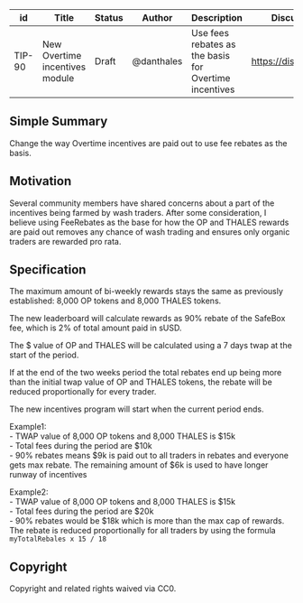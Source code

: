 
| id      | Title | Status | Author | Description | Discussions to | Created |
| ----------- | ----------- | ----------- | ----------- | ----------- | ----------- | ----------- |
| TIP-90 | New Overtime incentives module | Draft | @danthales | Use fees rebates as the basis for Overtime incentives | https://discord.gg/thales | 2022-09-13

## Simple Summary

Change the way Overtime incentives are paid out to use fee rebates as the basis.

## Motivation  
Several community members have shared concerns about a part of the incentives being farmed by wash traders. After some consideration, I believe using FeeRebates as the base for how the OP and THALES rewards are paid out removes any chance of wash trading and ensures only organic traders are rewarded pro rata.   

## Specification
The maximum amount of bi-weekly rewards stays the same as previously established: 8,000 OP tokens and 8,000 THALES tokens.    

The new leaderboard will calculate rewards as 90% rebate of the SafeBox fee, which is 2% of total amount paid in sUSD.  
  
The $ value of OP and THALES will be calculated using a 7 days twap at the start of the period.  

If at the end of the two weeks period the total rebates end up being more than the initial twap value of OP and THALES tokens, the rebate will be reduced proportionally for every trader.  

The new incentives program will start when the current period ends.  

Example1:   
    - TWAP value of 8,000 OP tokens and 8,000 THALES is $15k  
    - Total fees during the period are $10k  
    - 90% rebates means $9k is paid out to all traders in rebates and everyone gets max rebate. The remaining amount of $6k is used to have longer runway of incentives       


Example2:   
    - TWAP value of 8,000 OP tokens and 8,000 THALES is $15k  
    - Total fees during the period are $20k  
    - 90% rebates would be $18k which is more than the max cap of rewards. The rebate is reduced proportionally for all traders by using the formula `myTotalRebales x 15 / 18`        



## Copyright

Copyright and related rights waived via CC0.
